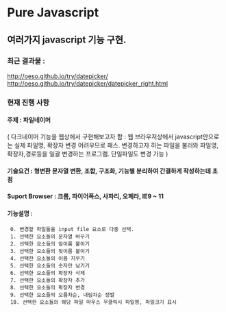 # Pure Javascript
## 여러가지 javascript 기능 구현.
### 최근 결과물 :
http://oeso.github.io/try/datepicker/
http://oeso.github.io/try/datepicker/datepicker_right.html


### 현재 진행 사항

#### 주제 : 파일네이머
( 다크네이머 기능을 웹상에서 구현해보고자 함 :  웹 브라우저상에서 javascript만으로는 실제 파일명, 확장자 변경 어려우므로 패스. 변경하고자 하는 파일을 불러와 파일명,확장자,경로등을 일괄 변경하는 프로그램. 단일파일도 변경 가능 )
#### 기술요건 : 형변환 문자열 변환, 조합, 구조화, 기능별 분리하여 간결하게 작성하는데 초점
#### Suport Browser : 크롬, 파이어폭스, 사파리, 오페라, IE9 ~ 11
#### 기능설명 :
     0. 변경할 파일들을 input file 요소로 다중 선택.
     1. 선택한 요소들의 문자열 바꾸기
     2. 선택한 요소들의 앞이름 붙이기
     3. 선택한 요소들의 뒷이름 붙이기
     4. 선택한 요소들의 이름 지우기
     5. 선택한 요소들의 숫자만 남기기
     6. 선택한 요소들의 확장자 삭제
     7. 선택한 요소들의 확장자 추가
     8. 선택한 요소들의 확장자 변경
     9. 선택한 요소들의 오름차순, 내림차순 정렬
     10. 선택한 요소들의 해당 파일 마우스 우클릭시 파일명, 파일크기 표시
